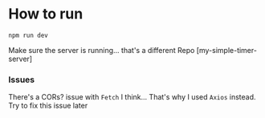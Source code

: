 # How to run

`npm run dev`

Make sure the server is running... that's a different Repo
[my-simple-timer-server]

### Issues

There's a CORs? issue with `Fetch` I think... That's why I used `Axios` instead.
Try to fix this issue later
